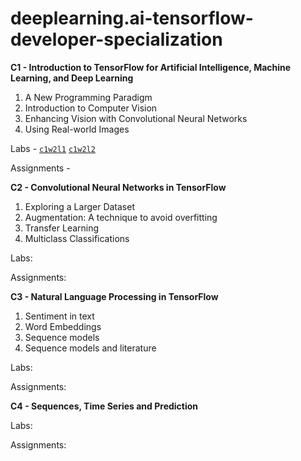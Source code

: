 # deeplearning.ai-tensorflow-developer-specialization

**C1 - Introduction to TensorFlow for Artificial Intelligence, Machine Learning, and Deep Learning**
1. A New Programming Paradigm
2. Introduction to Computer Vision
3. Enhancing Vision with Convolutional Neural Networks
4. Using Real-world Images

Labs - [`c1w2l1`](c1w2l1) [`c1w2l2`](c1w2l2)

Assignments - 

[c1w2l1]: https://nbviewer.org/github/danielphan-dp/tf-specialization/blob/main/google-collab-notebooks/C1/C1_W2_Lab_1_beyond_hello_world.ipynb
[c1w2l2]: https://nbviewer.org/github/danielphan-dp/tf-specialization/blob/main/google-collab-notebooks/C1/C1_W2_Lab_2_callbacks.ipynb


**C2 - Convolutional Neural Networks in TensorFlow**
1. Exploring a Larger Dataset
2. Augmentation: A technique to avoid overfitting
3. Transfer Learning
4. Multiclass Classifications

Labs:

Assignments:

**C3 - Natural Language Processing in TensorFlow**
1. Sentiment in text
3. Word Embeddings
4. Sequence models
5. Sequence models and literature

Labs:

Assignments:

**C4 - Sequences, Time Series and Prediction**

Labs:

Assignments:
